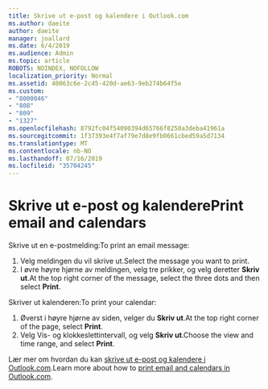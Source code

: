 ```yaml
---
title: Skrive ut e-post og kalendere i Outlook.com
ms.author: daeite
author: daeite
manager: joallard
ms.date: 6/4/2019
ms.audience: Admin
ms.topic: article
ROBOTS: NOINDEX, NOFOLLOW
localization_priority: Normal
ms.assetid: 40063c6e-2c45-420d-ae63-9eb274b64f5e
ms.custom:
- "8000046"
- "808"
- "809"
- "1327"
ms.openlocfilehash: 8792fc04f54090394d65766f8250a3deba41961a
ms.sourcegitcommit: 1f37393e4f7af79e7d8e9fb0661cbed59a5d7134
ms.translationtype: MT
ms.contentlocale: nb-NO
ms.lasthandoff: 07/16/2019
ms.locfileid: "35704245"
---
```

# <a name="print-email-and-calendars"></a><span data-ttu-id="531c1-102">Skrive ut e-post og kalendere</span><span class="sxs-lookup"><span data-stu-id="531c1-102">Print email and calendars</span></span>

<span data-ttu-id="531c1-103">Skrive ut en e-postmelding:</span><span class="sxs-lookup"><span data-stu-id="531c1-103">To print an email message:</span></span>
  
1. <span data-ttu-id="531c1-104">Velg meldingen du vil skrive ut.</span><span class="sxs-lookup"><span data-stu-id="531c1-104">Select the message you want to print.</span></span>
1. <span data-ttu-id="531c1-105">I øvre høyre hjørne av meldingen, velg tre prikker, og velg deretter **Skriv ut**.</span><span class="sxs-lookup"><span data-stu-id="531c1-105">At the top right corner of the message, select the three dots and then select **Print**.</span></span>

<span data-ttu-id="531c1-106">Skriver ut kalenderen:</span><span class="sxs-lookup"><span data-stu-id="531c1-106">To print your calendar:</span></span>

1. <span data-ttu-id="531c1-107">Øverst i høyre hjørne av siden, velger du **Skriv ut**.</span><span class="sxs-lookup"><span data-stu-id="531c1-107">At the top right corner of the page, select **Print**.</span></span>
1. <span data-ttu-id="531c1-108">Velg Vis- og klokkeslettintervall, og velg **Skriv ut**.</span><span class="sxs-lookup"><span data-stu-id="531c1-108">Choose the view and time range, and select **Print**.</span></span>

<span data-ttu-id="531c1-109">Lær mer om hvordan du kan [skrive ut e-post og kalendere i Outlook.com](https://support.office.com/article/c835b8e5-b310-4cab-ac15-b6eb95149855?wt.mc_id=Office_Outlook_com_Alchemy).</span><span class="sxs-lookup"><span data-stu-id="531c1-109">Learn more about how to [print email and calendars in Outlook.com](https://support.office.com/article/c835b8e5-b310-4cab-ac15-b6eb95149855?wt.mc_id=Office_Outlook_com_Alchemy).</span></span>
